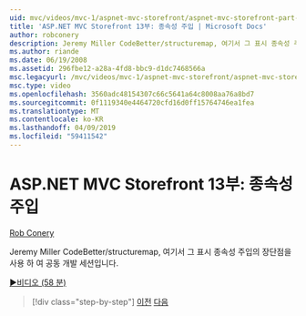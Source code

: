 ```yaml
---
uid: mvc/videos/mvc-1/aspnet-mvc-storefront/aspnet-mvc-storefront-part-13-dependency-injection
title: 'ASP.NET MVC Storefront 13부: 종속성 주입 | Microsoft Docs'
author: robconery
description: Jeremy Miller CodeBetter/structuremap, 여기서 그 표시 종속성 주입의 장단점을 사용 하 여 공동 개발 세션입니다.
ms.author: riande
ms.date: 06/19/2008
ms.assetid: 296fbe12-a28a-4fd8-bbc9-d1dc7468566a
msc.legacyurl: /mvc/videos/mvc-1/aspnet-mvc-storefront/aspnet-mvc-storefront-part-13-dependency-injection
msc.type: video
ms.openlocfilehash: 3560adc48154307c66c5641a64c8008aa76a8bd7
ms.sourcegitcommit: 0f1119340e4464720cfd16d0ff15764746ea1fea
ms.translationtype: MT
ms.contentlocale: ko-KR
ms.lasthandoff: 04/09/2019
ms.locfileid: "59411542"
---
```

# <a name="aspnet-mvc-storefront-part-13-dependency-injection"></a>ASP.NET MVC Storefront 13부: 종속성 주입

[Rob Conery](https://github.com/robconery)

Jeremy Miller CodeBetter/structuremap, 여기서 그 표시 종속성 주입의 장단점을 사용 하 여 공동 개발 세션입니다.

[&#9654;비디오 (58 분)](https://channel9.msdn.com/Blogs/ASP-NET-Site-Videos/aspnet-mvc-storefront-part-13-dependency-injection)

> [!div class="step-by-step"]
> [이전](aspnet-mvc-storefront-part-12-mocking.md)
> [다음](aspnet-mvc-storefront-part-14-rich-client-interaction.md)
